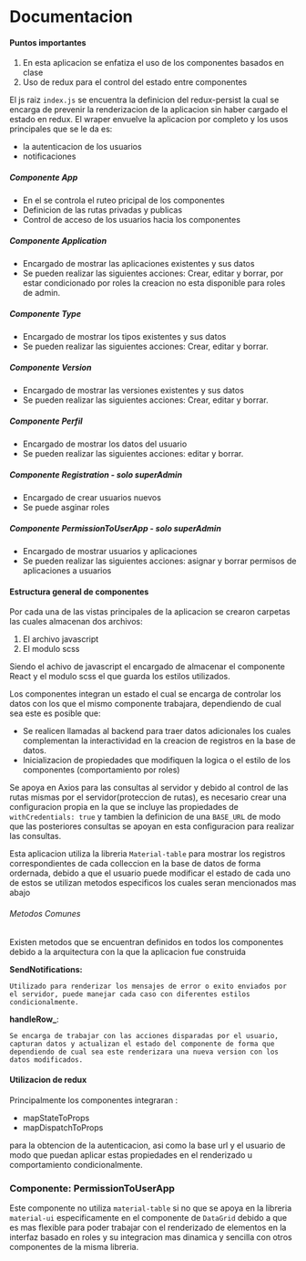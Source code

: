 # Documentacion

#### Puntos importantes

1. En esta aplicacion se enfatiza el uso de los componentes basados en clase
2. Uso de redux para el control del estado entre componentes

El js raiz ```index.js``` se encuentra la definicion del redux-persist la cual se encarga de prevenir la renderizacion de la aplicacion sin haber cargado el estado en redux. El wraper envuelve la aplicacion por completo y los usos principales que se le da es:

- la autenticacion de los usuarios
- notificaciones

##### Componente App

- En el se controla el ruteo pricipal de los componentes
- Definicion de las rutas privadas y publicas
- Control de acceso de los usuarios hacia los componentes

##### Componente Application

- Encargado de mostrar las aplicaciones existentes y sus datos
- Se pueden realizar las siguientes acciones: Crear, editar y borrar, por estar condicionado por roles la creacion no esta disponible para roles de admin.

##### Componente Type

- Encargado de mostrar los tipos existentes y sus datos
- Se pueden realizar las siguientes acciones: Crear, editar y borrar.

##### Componente Version

- Encargado de mostrar las versiones existentes y sus datos
- Se pueden realizar las siguientes acciones: Crear, editar y borrar.

##### Componente Perfil

- Encargado de mostrar los datos del usuario
- Se pueden realizar las siguientes acciones: editar y borrar.

##### Componente Registration - solo superAdmin

- Encargado de crear usuarios nuevos
- Se puede asginar roles

##### Componente PermissionToUserApp - solo superAdmin

- Encargado de mostrar usuarios y aplicaciones
- Se pueden realizar las siguientes acciones: asignar y borrar permisos de aplicaciones a usuarios


#### Estructura general de componentes

Por cada una de las vistas principales de la aplicacion se crearon carpetas las cuales almacenan dos archivos:
1. El archivo javascript
2. El modulo scss

Siendo el achivo de javascript el encargado de almacenar el componente React y el modulo scss el que guarda los estilos utilizados.

Los componentes integran un estado el cual se encarga de controlar los datos con los que el mismo componente trabajara, dependiendo de cual sea este es posible que:

- Se realicen llamadas al backend para traer datos adicionales los cuales complementan la interactividad en la creacion de registros en la base de datos.
- Inicializacion de propiedades que modifiquen la logica o el estilo de los componentes (comportamiento por roles)

Se apoya en Axios para las consultas al servidor y debido al control de las rutas mismas por el servidor(proteccion de rutas), es necesario crear una configuracion propia en la que se incluye las propiedades de ```withCredentials: true``` y tambien la definicion de una ```BASE_URL``` de modo que las posteriores consultas se apoyan en esta configuracion para realizar las consultas.

Esta aplicacion utiliza la libreria ```Material-table``` para mostrar los registros correspondientes de cada colleccion en la base de datos de forma ordernada, debido a que el usuario puede modificar el estado de cada uno de estos se utilizan metodos especificos los cuales seran mencionados mas abajo 

###### Metodos Comunes

Existen metodos que se encuentran definidos en todos los componentes debido a la arquitectura con la que la aplicacion fue construida

**SendNotifications:**
```
Utilizado para renderizar los mensajes de error o exito enviados por el servidor, puede manejar cada caso con diferentes estilos condicionalmente.
```

**handleRow_**:
```
Se encarga de trabajar con las acciones disparadas por el usuario, capturan datos y actualizan el estado del componente de forma que dependiendo de cual sea este renderizara una nueva version con los datos modificados.
```



#### Utilizacion de redux

Principalmente los componentes integraran :

- mapStateToProps
- mapDispatchToProps

para la obtencion de la autenticacion, asi como la base url y el usuario de modo que puedan aplicar estas propiedades en el renderizado u comportamiento condicionalmente.


### Componente: PermissionToUserApp

Este componente no utiliza ```material-table``` si no que se apoya en la libreria ```material-ui``` especificamente en el componente de ```DataGrid``` debido a que es mas flexible para poder trabajar con el renderizado de elementos en la interfaz basado en roles y su integracion mas dinamica y sencilla con otros componentes de la misma libreria.

